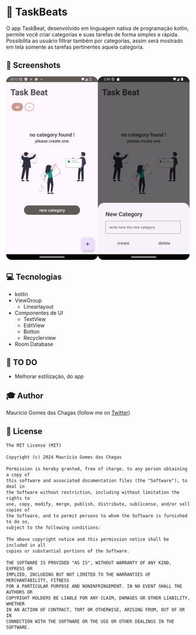 # 📝 TaskBeats
O app TaskBeat, desenvolvido em linguagem nativa de programação kotlin, permite você criar categorias e suas tarefas de forma simples e rápida. Possibilita ao usuário filtrar também por categorias, assim será mostrado em tela somente as tarefas pertinentes aquela categoria.

## 📱 Screenshots
<img src="/readme/Screenshot_20241001_221259b.png" width="250"><img src="/readme/Screenshot_20241003_145024c.png" width="250">

## 💻 Tecnologias
- kotlin
- ViewGroup
   - Linearlayout
- Componentes de UI
   - TextView
   - EditView
   - Botton
   - Recyclerview
- Room Database

## 🎯 TO DO
- Melhorar estilização, do app


## 🎓 Author
Maurício Gomes das Chagas (follow me on [Twitter](https://twitter.com/maumauriciog))


## 📃 License
```
The MIT License (MIT)

Copyright (c) 2024 Maurício Gomes das Chagas

Permission is hereby granted, free of charge, to any person obtaining a copy of
this software and associated documentation files (the "Software"), to deal in
the Software without restriction, including without limitation the rights to
use, copy, modify, merge, publish, distribute, sublicense, and/or sell copies of
the Software, and to permit persons to whom the Software is furnished to do so,
subject to the following conditions:

The above copyright notice and this permission notice shall be included in all
copies or substantial portions of the Software.

THE SOFTWARE IS PROVIDED "AS IS", WITHOUT WARRANTY OF ANY KIND, EXPRESS OR
IMPLIED, INCLUDING BUT NOT LIMITED TO THE WARRANTIES OF MERCHANTABILITY, FITNESS
FOR A PARTICULAR PURPOSE AND NONINFRINGEMENT. IN NO EVENT SHALL THE AUTHORS OR
COPYRIGHT HOLDERS BE LIABLE FOR ANY CLAIM, DAMAGES OR OTHER LIABILITY, WHETHER
IN AN ACTION OF CONTRACT, TORT OR OTHERWISE, ARISING FROM, OUT OF OR IN
CONNECTION WITH THE SOFTWARE OR THE USE OR OTHER DEALINGS IN THE SOFTWARE.
```
